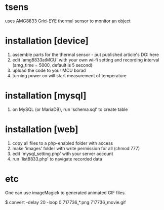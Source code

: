 # tsens
uses AMG8833 Grid-EYE thermal sensor to monitor an object

# installation [device]
1. assemble parts for the thermal sensor - put published article's DOI here
2. edit 'amg8833atMCU' with your own wi-fi setting and recording interval (amg_time = 5000, default is 5 second)
3. upload the code to your MCU borad
4. turning power on will start measurement of temperature

# installation [mysql]
1. on MySQL (or MariaDB), run 'schema.sql' to create table

# installation [web]
1. copy all files to a php-enabled folder with access
2. make 'images' folder with write permission for all (chmod 777)
3. edit 'mysql_setting.php' with your server account
4. run 'list8833.php' to navigate recorded data

# etc
One can use imageMagick to generated animated GIF files. 

$ convert -delay 20 -loop 0 717736_*.png 717736_movie.gif
